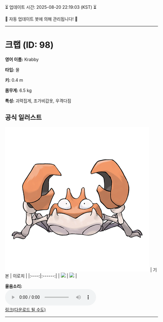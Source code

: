 
⏳ 업데이트 시간: 2025-08-20 22:19:03 (KST) ⏳

🤖 자동 업데이트 봇에 의해 관리됩니다! 🤖

---

# 크랩 (ID: 98)
**영어 이름:** Krabby

**타입:** 물

**키:** 0.4 m

**몸무게:** 6.5 kg

**특성:** 괴력집게, 조가비갑옷, 우격다짐

## 공식 일러스트
![](https://raw.githubusercontent.com/PokeAPI/sprites/master/sprites/pokemon/other/official-artwork/98.png)
| 기본 | 이로치 |
|:----:|:------:|
| <img src="http://play.pokemonshowdown.com/sprites/ani/krabby.gif" width="200"> | <img src="http://play.pokemonshowdown.com/sprites/ani-shiny/krabby.gif" width="200"> |

**울음소리:**<br><audio controls src="https://raw.githubusercontent.com/PokeAPI/cries/main/cries/pokemon/latest/98.ogg"></audio><br> [링크(다운로드 될 수도)](https://raw.githubusercontent.com/PokeAPI/cries/main/cries/pokemon/latest/98.ogg)


---
